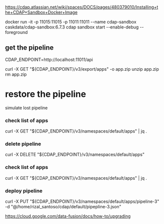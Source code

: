https://cdap.atlassian.net/wiki/spaces/DOCS/pages/480379010/Installing+the+CDAP+Sandbox+Docker+Image

docker run -it -p 11015:11015 -p 11011:11011 --name cdap-sandbox caskdata/cdap-sandbox:6.7.3 cdap sandbox start --enable-debug --foreground


## get the pipeline

CDAP_ENDPOINT=http://localhost:11011/api

curl -X GET "${CDAP_ENDPOINT}/v3/export/apps" -o app.zip
unzip app.zip 
rm app.zip

# restore the pipeline

simulate lost pipeline

### check list of apps

curl -X GET "${CDAP_ENDPOINT}/v3/namespaces/default/apps" | jq .

### delete pipeline

curl -X DELETE "${CDAP_ENDPOINT}/v3/namespaces/default/apps"

### check list of apps

curl -X GET "${CDAP_ENDPOINT}/v3/namespaces/default/apps" | jq .

### deploy pipeline

curl -X PUT "${CDAP_ENDPOINT}/v3/namespaces/default/apps/pipeline-3" -d "@/home/rizal_santoso/cdap/default/pipepline-3.json"

https://cloud.google.com/data-fusion/docs/how-to/upgrading 